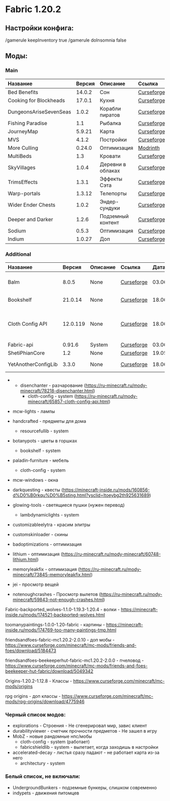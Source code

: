 # Fabric 1.20.2

## Настройки конфига:
/gamerule keepInventory true
/gamerule doInsomnia false

## Моды:

### Main
| Название               | Версия | Описание          | Ссылка                                                                                       | Дата     | Lang   | Children            |
|:-----------------------|:-------|:------------------|:---------------------------------------------------------------------------------------------|:---------|:-------|:--------------------|
| Bed Benefits           | 14.0.2 | Сон               | [Curseforge](https://www.curseforge.com/minecraft/mc-mods/bed-benefits)                      | 18.06.24 | None   | Bookshelf           |
| Cooking for Blockheads | 17.0.1 | Кухня             | [Curseforge](https://www.curseforge.com/minecraft/mc-mods/cooking-for-blockheads-fabric)     | 03.06.24 | None   | Balm                |
| DungeonsAriseSevenSeas | 1.0.2  | Корабли пиратов   | [Curseforge](https://www.curseforge.com/minecraft/mc-mods/when-dungeons-arise-seven-seas)    | 19.05.24 | None   | None                |
| Fishing Paradise       | 1.1    | Рыбалка           | [Curseforge](https://www.curseforge.com/minecraft/mc-mods/fishingparadise)                   | 31.05.24 | Ru     | None                |
| JourneyMap             | 5.9.21 | Карта             | [Curseforge](https://www.curseforge.com/minecraft/mc-mods/journeymap)                        | 19.05.24 | Ru     | None                |
| MVS                    | 4.1.2  | Постройки         | [Curseforge](https://www.curseforge.com/minecraft/mc-mods/moogs-voyager-structures)          | 19.05.24 | None   | None                |
| More Culling           | 0.24.0 | Оптимизация       | [Modrinth](https://modrinth.com/mod/moreculling/version/0.24.0)                              | 18.06.24 | None   | Cloth Config API    |
| MultiBeds              | 1.3    | Кровати           | [Curseforge](https://www.curseforge.com/minecraft/mc-mods/multibeds-fabric)                  | 19.05.24 | Eng    | ShetiPhianCore      |
| SkyVillages            | 1.0.4  | Деревни в облаках | [Curseforge](https://www.curseforge.com/minecraft/mc-mods/sky-villages-fabric)               | 03.06.24 | None   | None                |
| TrimsEffects           | 1.3.1  | Эффекты Сэта      | [Curseforge](https://www.curseforge.com/minecraft/mc-mods/trimseffects)                      | 18.06.24 | None   | None                |
| Warp-portals           | 1.3.12 | Телепорты         | [Curseforge](https://www.curseforge.com/minecraft/mc-mods/warp-portals-portal-teleportation) | 03.06.24 | None   | None                |
| Wider Ender Chests     | 1.0.2  | Эндер-сундуки     | [Curseforge](https://www.curseforge.com/minecraft/mc-mods/wider-ender-chests)                | 18.06.24 | Ru     | Cloth Config API    |
| Deeper and Darker      | 1.2.6  | Подземный контент | [Curseforge](https://www.curseforge.com/minecraft/mc-mods/deeperdarker)                      | 18.06.24 | Ru     | YetAnotherConfigLib |
| Sodium                 | 0.5.3  | Оптимизация       | [Curseforge](https://www.curseforge.com/minecraft/mc-mods/sodium)                            | 19.06.24 | None   | None                |
| Indium                 | 1.0.27 | Доп               | [Curseforge](https://www.curseforge.com/minecraft/mc-mods/indium)                            | 19.06.24 | None   | None                |

### Additional
| Название             | Версия   | Описание | Ссылка                                                                           | Дата     | Lang | Parent                           |
|:---------------------|:---------|:---------|:---------------------------------------------------------------------------------|:---------|:-----|:---------------------------------|
| Balm                 | 8.0.5    | None     | [Curseforge](https://www.curseforge.com/minecraft/mc-mods/balm-fabric)           | 03.06.24 | None | Cooking for Blockheads           |
| Bookshelf            | 21.0.14  | None     | [Curseforge](https://www.curseforge.com/minecraft/mc-mods/bookshelf)             | 18.06.24 | None | Bed Benefits                     |
| Cloth Config API     | 12.0.119 | None     | [Curseforge](https://www.curseforge.com/minecraft/mc-mods/bookshelf)             | 18.06.24 | None | Wider Ender Chests, More Culling |
| Fabric-api           | 0.91.6   | System   | [Curseforge](https://www.curseforge.com/minecraft/mc-mods/fabric-api)            | 03.06.24 | None | None                             |
| ShetiPhianCore       | 1.2      | None     | [Curseforge](https://www.curseforge.com/minecraft/mc-mods/shetiphiancore-fabric) | 19.05.24 | None | MultiBeds                        |
| YetAnotherConfigLib  | 3.3.0    | None     | [Curseforge](https://www.curseforge.com/minecraft/mc-mods/yacl)                  | 18.06.24 | None | Deeper and Darker                |

- - disenchanter - разчарование (https://ru-minecraft.ru/mody-minecraft/78218-disenchanter.html)
	- cloth-config - system (https://ru-minecraft.ru/mody-minecraft/65857-cloth-config-api.html)

- mcw-lights - лампы

- handcrafted - предметы для дома
	- resourcefullib - system
- botanypots - цветы в горшках
	- bookshelf - system
- paladin-furniture - мебель
	- cloth-config - system
- mcw-windows - окна

- darkquesting - квесты (https://minecraft-inside.ru/mods/160856-d%D0%B0rkqu%D0%B5sting.html?ysclid=ltoeybg2th925631689)

- glowing-tools - cветящиеся пушки (нужен перевод)
	- lambdynamiclights - system

- customizableelytra - красим элитры
- customskinloader - скины

- badoptimizations - оптимизация
- lithium - оптимизация (https://ru-minecraft.ru/mody-minecraft/60748-lithium.html)
- memoryleakfix - оптимизация (https://ru-minecraft.ru/mody-minecraft/73845-memoryleakfix.html)

- jei - просмотр вещей

- notenoughcrashes - Просмотр вылетов (https://ru-minecraft.ru/mody-minecraft/59843-not-enough-crashes.html)

Fabric-backported_wolves-1.1.0-1.19.3-1.20.4 - волки - https://minecraft-inside.ru/mods/174521-backported-wolves.html

toomanypaintings-1.0.0-1.20-fabric - картины - https://minecraft-inside.ru/mods/174769-too-many-paintings-tmp.html

friendsandfoes-fabric-mc1.20.2-2.0.10 - доп мобы - https://www.curseforge.com/minecraft/mc-mods/friends-and-foes/download/5184473

friendsandfoes-beekeeperhut-fabric-mc1.20.2-2.0.0 - пчеловод - https://www.curseforge.com/minecraft/mc-mods/friends-and-foes-beekeeper-hut-fabric/download/5049342

Origins-1.20.2-1.12.8 - Классы - https://www.curseforge.com/minecraft/mc-mods/origins

rpg origins - доп классы - https://www.curseforge.com/minecraft/mc-mods/rpg-origins/download/4775946

### Черный список модов:
- explorations - Строения - Не сгенерировал мир, завис клиент
- durabilityviewer - счетчик прочности предметов - Не зашел в игру
- MobZ - новые рандомные нпс/мобы 
	- cloth-config - system (работает)
	- fabricshieldlib - system - вылетает, когда заходишь в настройки
- accelerated-decay - листья сразу падают - не работает карта из-за него
	- architectury - system

### Белый список, не включали:
- UndergroundBunkers - подземные бункеры, слишком современно
- indypets - движения питомцев